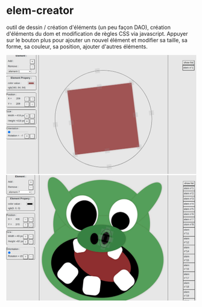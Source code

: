 # elem-creator
outil de dessin / création d'éléments (un peu façon DAO), création d'éléments du dom et modification de règles CSS via javascript. Appuyer sur le bouton plus pour ajouter un nouvel élément et modifier sa taille, sa forme, sa couleur, sa position, ajouter d'autres éléments.


![elem-creator-img1](https://github.com/patmulot/elem-creator/blob/main/elem-creator-img1.JPG)
![elem-creator-img2](https://github.com/patmulot/elem-creator/blob/main/elem-creator-img2.JPG)
